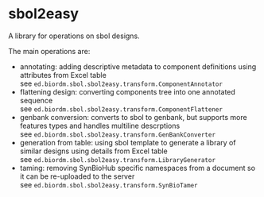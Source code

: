 # sbol2easy

A library for operations on sbol designs.

The main operations are:
* annotating: adding descriptive metadata to component definitions using attributes from Excel table  
  see `ed.biordm.sbol.sbol2easy.transform.ComponentAnnotator`
* flattening design: converting components tree into one annotated sequence  
  see `ed.biordm.sbol.sbol2easy.transform.ComponentFlattener`
* genbank conversion: converts to sbol to genbank, but supports more features types and handles multiline descrptions  
  see `ed.biordm.sbol.sbol2easy.transform.GenBankConverter`
* generation from table: using sbol template to generate a library of similar designs using details from Excel table  
  see `ed.biordm.sbol.sbol2easy.transform.LibraryGenerator`
* taming: removing SynBioHub specific namespaces from a document so it can be re-uploaded to the server  
  see `ed.biordm.sbol.sbol2easy.transform.SynBioTamer`





